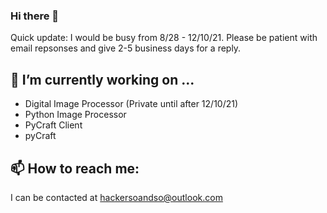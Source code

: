 ### Hi there 👋
Quick update: I would be busy from 8/28 - 12/10/21. Please be patient with email repsonses and give 2-5 business days for a reply.

## 🔭 I’m currently working on ...
- Digital Image Processor (Private until after 12/10/21)
- Python Image Processor
- PyCraft Client
- pyCraft

## 📫 How to reach me: 
I can be contacted at hackersoandso@outlook.com

<!--
**MisterSoandSo/MisterSoandSo** is a ✨ _special_ ✨ repository because its `README.md` (this file) appears on your GitHub profile.

Here are some ideas to get you started:

- 🔭 I’m currently working on ...
- 🌱 I’m currently learning ...
- 👯 I’m looking to collaborate on ...
- 🤔 I’m looking for help with ...
- 💬 Ask me about ...
- 📫 How to reach me: ...
- 😄 Pronouns: ...
- ⚡ Fun fact: ...
-->
